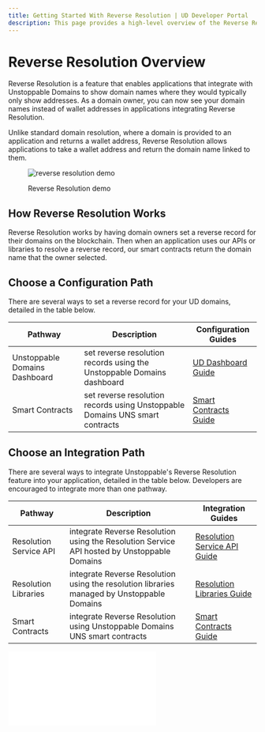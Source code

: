 ```yaml
---
title: Getting Started With Reverse Resolution | UD Developer Portal
description: This page provides a high-level overview of the Reverse Resolution feature.
---
```


# Reverse Resolution Overview

Reverse Resolution is a feature that enables applications that integrate with Unstoppable Domains to show domain names where they would typically only show addresses. As a domain owner, you can now see your domain names instead of wallet addresses in applications integrating Reverse Resolution.

Unlike standard domain resolution, where a domain is provided to an application and returns a wallet address, Reverse Resolution allows applications to take a wallet address and return the domain name linked to them.

<figure>

![reverse resolution demo](/images/reverse-resolution-illustration.jpeg "#width=80%;")

<figcaption>Reverse Resolution demo</figcaption>
</figure>

## How Reverse Resolution Works

Reverse Resolution works by having domain owners set a reverse record for their domains on the blockchain. Then when an application uses our APIs or libraries to resolve a reverse record, our smart contracts return the domain name that the owner selected.

## Choose a Configuration Path

There are several ways to set a reverse record for your UD domains, detailed in the table below.

| Pathway | Description | Configuration Guides |
| - | - | - |
| Unstoppable Domains Dashboard | set reverse resolution records using the Unstoppable Domains dashboard | [UD Dashboard Guide](config-guides/ud-dashboard.md) |
| Smart Contracts | set reverse resolution records using Unstoppable Domains UNS smart contracts | [Smart Contracts Guide](config-guides/smart-contracts.md) |

## Choose an Integration Path

There are several ways to integrate Unstoppable's Reverse Resolution feature into your application, detailed in the table below. Developers are encouraged to integrate more than one pathway.

| Pathway | Description | Integration Guides |
| - | - | - |
| Resolution Service API | integrate Reverse Resolution using the Resolution Service API hosted by Unstoppable Domains | [Resolution Service API Guide](https://docs.unstoppabledomains.com/openapi/resolution/#operation/ReverseController.getReverse)
| Resolution Libraries | integrate Reverse Resolution using the resolution libraries managed by Unstoppable Domains | [Resolution Libraries Guide](integration-guides/resolution-libraries.md)
| Smart Contracts | integrate Reverse Resolution using Unstoppable Domains UNS smart contracts | [Smart Contracts Guide](integration-guides/smart-contracts.md) |



<embed src="/snippets/_developer-survey-embed.md" />
